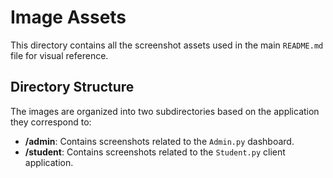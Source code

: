 # Image Assets

This directory contains all the screenshot assets used in the main `README.md` file for visual reference.

## Directory Structure

The images are organized into two subdirectories based on the application they correspond to:

-   **/admin**: Contains screenshots related to the `Admin.py` dashboard.
-   **/student**: Contains screenshots related to the `Student.py` client application.
